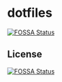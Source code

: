 # dotfiles
[![FOSSA Status](https://app.fossa.com/api/projects/git%2Bgithub.com%2Fzinkosuke%2Fdotfiles.svg?type=shield)](https://app.fossa.com/projects/git%2Bgithub.com%2Fzinkosuke%2Fdotfiles?ref=badge_shield)



## License
[![FOSSA Status](https://app.fossa.com/api/projects/git%2Bgithub.com%2Fzinkosuke%2Fdotfiles.svg?type=large)](https://app.fossa.com/projects/git%2Bgithub.com%2Fzinkosuke%2Fdotfiles?ref=badge_large)